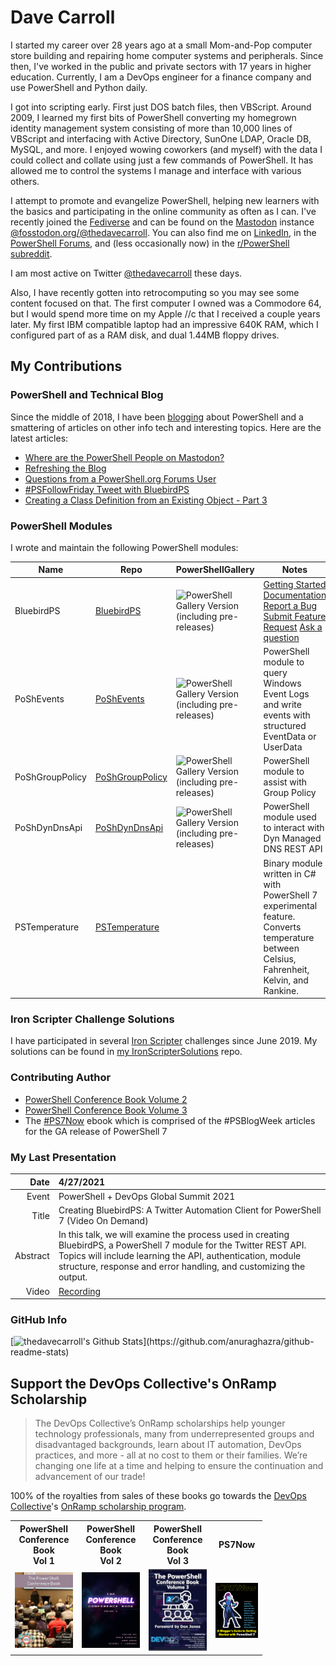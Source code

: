 # Dave Carroll

I started my career over 28 years ago at a small Mom-and-Pop computer store building and repairing home computer systems and peripherals.
Since then, I've worked in the public and private sectors with 17 years in higher education.
Currently, I am a DevOps engineer for a finance company and use PowerShell and Python daily.

I got into scripting early.
First just DOS batch files, then VBScript.
Around 2009, I learned my first bits of PowerShell converting my homegrown identity management system consisting of more than 10,000 lines of VBScript and interfacing with Active Directory, SunOne LDAP, Oracle DB, MySQL, and more.
I enjoyed wowing coworkers (and myself) with the data I could collect and collate using just a few commands of PowerShell.
It has allowed me to control the systems I manage and interface with various others.

I attempt to promote and evangelize PowerShell, helping new learners with the basics and participating in the online community as often as I can.
I've recently joined the [Fediverse][Fediverse] and can be found on the [Mastodon][Mastodon] instance [@fosstodon.org/@thedavecarroll][FosstodonMe].
You can also find me on [LinkedIn][MyLinkedIn], in the [PowerShell Forums][PowerShellForums], and (less occasionally now) in the [r/PowerShell subreddit][PowerShellReddit].

I am most active on Twitter [@thedavecarroll][MyTwitter] these days.

Also, I have recently gotten into retrocomputing so you may see some content focused on that.
The first computer I owned was a Commodore 64, but I would spend more time on my Apple //c that I received a couple years later.
My first IBM compatible laptop had an impressive 640K RAM, which I configured part of as a RAM disk, and dual 1.44MB floppy drives.

[MyTwitter]: https://twitter.com/thedavecarroll
[MyLinkedIn]: https://www.linkedin.com/in/thedavecarroll/
[PowerShellForums]: https://forums.powershell.org/
[PowerShellReddit]: https://www.reddit.com/r/PowerShell/
[Fediverse]: https://en.wikipedia.org/wiki/Fediverse
[Mastodon]: https://joinmastodon.org/
[FosstodonMe]: https://fosstodon.org/@thedavecarroll

## My Contributions

### PowerShell and Technical Blog

Since the middle of 2018, I have been [blogging][blog] about PowerShell and a smattering of articles on other info tech and interesting topics.
Here are the latest articles:

<!-- <a href="https://bit.ly/thedavecarroll"><img src="https://raw.githubusercontent.com/thedavecarroll/thedavecarroll/main/images/powershell_anovelidea_org.png" width="400" alt="PowerShell: What A Novel Idea" /></a> -->

<!-- BLOG-POST-LIST:START -->
- [Where are the PowerShell People on Mastodon?](https://thedavecarroll.com/powershell/powershell-people-on-mastodon/)
- [Refreshing the Blog](https://thedavecarroll.com/blog/refreshing-the-blog/)
- [Questions from a PowerShell.org Forums User](https://thedavecarroll.com/powershell/questions-from-powershell-forums-user/)
- [#PSFollowFriday Tweet with BluebirdPS](https://thedavecarroll.com/powershell/psfollowfriday-tweet-with-bluebirdps/)
- [Creating a Class Definition from an Existing Object - Part 3](https://thedavecarroll.com/powershell/creating-class-definition-from-object-part-3/)
<!-- BLOG-POST-LIST:END -->

### PowerShell Modules

I wrote and maintain the following PowerShell modules:

| Name            | Repo                                   | PowerShellGallery                                                                                                                                                                                                | Notes                                                                                                                                                                                                                    |
|-----------------|----------------------------------------|------------------------------------------------------------------------------------------------------------------------------------------------------------------------------------------------------------------|--------------------------------------------------------------------------------------------------------------------------------------------------------------------------------------------------------------------------|
| BluebirdPS | [BluebirdPS][BluebirdPSRepo] | ![PowerShell Gallery Version (including pre-releases)](https://img.shields.io/powershellgallery/v/bluebirdps?color=blue&include_prereleases&label=PowerShell%20Gallery&logo=PowerShell&style=for-the-badge) | [Getting Started][BluebirdPSGettingStarted] [Documentation][BluebirdPSDocumentation] [Report a Bug][BluebirdPSBugReport]  [Submit Feature Request][BluebirdPSFeatureRequest]  [Ask a question][BluebirdPSOpenDiscussion] |
| PoShEvents | [PoShEvents][PoShEventsRepo] | ![PowerShell Gallery Version (including pre-releases)](https://img.shields.io/powershellgallery/v/poshevents?color=blue&include_prereleases&label=PowerShell%20Gallery&logo=PowerShell&style=for-the-badge) | PowerShell module to query Windows Event Logs and write events with structured EventData or UserData |
| PoShGroupPolicy | [PoShGroupPolicy][PoShGroupPolicyRepo] | ![PowerShell Gallery Version (including pre-releases)](https://img.shields.io/powershellgallery/v/poshgrouppolicy?color=blue&include_prereleases&label=PowerShell%20Gallery&logo=PowerShell&style=for-the-badge) | PowerShell module to assist with Group Policy |
| PoShDynDnsApi | [PoShDynDnsApi][PoShDynDnsApiRepo] | ![PowerShell Gallery Version (including pre-releases)](https://img.shields.io/powershellgallery/v/poshdyndnsapi?color=blue&include_prereleases&label=PowerShell%20Gallery&logo=PowerShell&style=for-the-badge) | PowerShell module used to interact with Dyn Managed DNS REST API |
| PSTemperature | [PSTemperature][PSTemperatureRepo] | | Binary module written in C# with PowerShell 7 experimental feature. Converts temperature between Celsius, Fahrenheit, Kelvin, and Rankine.|

[PoShEvents]: https://bit.ly/PoShEvents
[PoShGroupPolicy]: https://bit.ly/PoShGroupPolicy
[PoShDynDnsApi]: https://bit.ly/PoShDynDnsApi
[PoShEventsRepo]: https://github.com/thedavecarroll/PoShEvents
[PoShGroupPolicyRepo]: https://github.com/thedavecarroll/PoShGroupPolicy
[PoShDynDnsApiRepo]: https://github.com/thedavecarroll/PoShDynDnsApi
[PSTemperatureRepo]: https://github.com/thedavecarroll/PSTemperature
[BluebirdPSRepo]: https://bit.ly/BluebirdPSRepo
[BluebirdPS]: https://bit.ly/BluebirdPS
[BluebirdPSGettingStarted]: https://bit.ly/BluebirdPSPrerequisites
[BluebirdPSDocumentation]: https://bit.ly/BluebirdPSDocs
[BluebirdPSBugReport]: https://bit.ly/BluebirdPSBugReport
[BluebirdPSFeatureRequest]: https://bit.ly/BluebirdPSFeatureRequest
[BluebirdPSOpenDiscussion]: https://bit.ly/BluebirdPSOpenDiscussion

### Iron Scripter Challenge Solutions

I have participated in several [Iron Scripter][IronScripter] challenges since June 2019.
My solutions can be found in [my IronScripterSolutions][MyIronScripterSolutionsRepo] repo.

### Contributing Author

* [PowerShell Conference Book Volume 2][psconfbook2]
* [PowerShell Conference Book Volume 3][psconfbook3]
* The [#PS7Now][ps7now] ebook which is comprised of the #PSBlogWeek articles for the GA release of PowerShell 7

### My Last Presentation

| Date | 4/27/2021|
|-:|:-|
|Event | PowerShell + DevOps Global Summit 2021 |
|Title | Creating BluebirdPS: A Twitter Automation Client for PowerShell 7 (Video On Demand)|
|Abstract|In this talk, we will examine the process used in creating BluebirdPS, a PowerShell 7 module for the Twitter REST API. Topics will include learning the API, authentication, module structure, response and error handling, and customizing the output.|
|Video|[Recording][Summit2021BluebirdPSVideo]|

### GitHub Info

[![thedavecarroll's Github Stats](https://github-readme-stats.vercel.app/api?username=thedavecarroll&show_icons=true&hide_border=true")](https://github.com/anuraghazra/github-readme-stats)

<!-- <img align="left" alt="thedavecarroll's Github Stats" src="https://github-readme-stats.vercel.app/api?username=thedavecarroll&show_icons=true&hide_border=true" /> -->

## Support the DevOps Collective's OnRamp Scholarship

> The DevOps Collective’s OnRamp scholarships help younger technology professionals,
> many from underrepresented groups and disadvantaged backgrounds,
> learn about IT automation, DevOps practices, and more - all at no cost to them or their families.
> We’re changing one life at a time and helping to ensure the continuation and advancement of our trade!

100% of the royalties from sales of these books go towards the [DevOps Collective][devopsorg]'s [OnRamp scholarship program][onrampscholarship].

<table style="width:80%">
    <tr>
        <th>PowerShell Conference Book<br/>Vol 1</th>
        <th>PowerShell Conference Book<br/>Vol 2</th>
        <th>PowerShell Conference Book<br/>Vol 3</th>
        <th>PS7Now</th>
    </tr>
    <tr>
        <td><a href="https://leanpub.com/powershell-conference-book"><img src="https://raw.githubusercontent.com/thedavecarroll/thedavecarroll/main/images/psconfbookv1.jpg" width="150" alt="PowerShell Conference Book Volume 1" /></a></td>
        <td><a href="https://leanpub.com/psconfbook2"><img src="https://raw.githubusercontent.com/thedavecarroll/thedavecarroll/main/images/psconfbookv2.jpg" width="150" alt="PowerShell Conference Book Volume 2" /></a></td>
        <td><a href="https://leanpub.com/psconfbook3"><img src="https://raw.githubusercontent.com/thedavecarroll/thedavecarroll/main/images/psconfbookv3.jpg" width="150" alt="PowerShell Conference Book Volume 3" /></a></td>
        <td><a href="https://leanpub.com/ps7now"> <img src="https://raw.githubusercontent.com/thedavecarroll/thedavecarroll/main/images/ps7now.jpg" width="150" alt="PS7Now" /></a></td>
    <tr>
</table>

[blog]: https://thedavecarroll.com

[Summit2021BluebirdPSVideo]: https://bit.ly/Summit2021BluebirdPS
[IronScripter]: https://ironscripter.us/
[MyIronScripterSolutionsRepo]: https://github.com/thedavecarroll/IronScripterSolutions
[psconfbook1]: https://leanpub.com/powershell-conference-book
[psconfbook2]: https://leanpub.com/psconfbook2
[psconfbook3]: https://leanpub.com/psconfbook3
[ps7now]: https://leanpub.com/ps7now/
[devopsorg]: https://devopscollective.org/
[onrampscholarship]: https://events.devopscollective.org/OnRamp/Scholarship/
